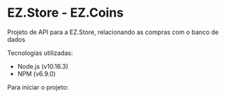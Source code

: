 # EZ.Store - EZ.Coins
Projeto de API para a EZ.Store, relacionando as compras com o banco de dados

Tecnologias utilizadas:
  - Node.js (v10.16.3)
  - NPM (v6.9.0)

Para iniciar o projeto:
